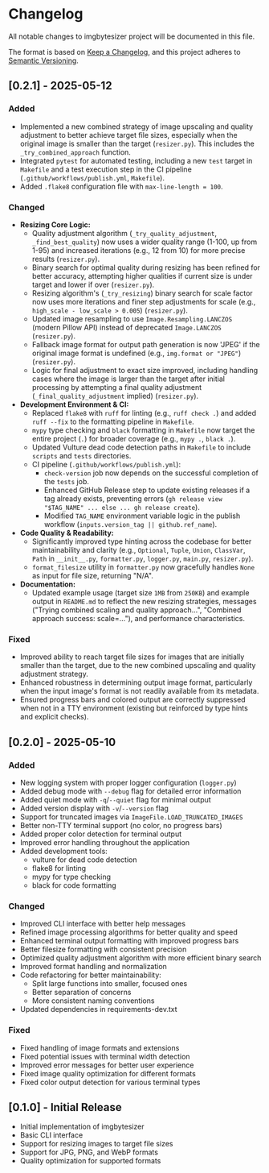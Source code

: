# Changelog

All notable changes to imgbytesizer project will be documented in this file.

The format is based on [Keep a Changelog](https://keepachangelog.com/en/1.1.0/),
and this project adheres to [Semantic Versioning](https://semver.org/spec/v2.0.0.html).

## [0.2.1] - 2025-05-12

### Added

- Implemented a new combined strategy of image upscaling and quality adjustment to better achieve target file sizes, especially when the original image is smaller than the target (`resizer.py`). This includes the `_try_combined_approach` function.
- Integrated `pytest` for automated testing, including a new `test` target in `Makefile` and a test execution step in the CI pipeline (`.github/workflows/publish.yml`, `Makefile`).
- Added `.flake8` configuration file with `max-line-length = 100`.

### Changed

- **Resizing Core Logic:**
  - Quality adjustment algorithm (`_try_quality_adjustment`, `_find_best_quality`) now uses a wider quality range (1-100, up from 1-95) and increased iterations (e.g., 12 from 10) for more precise results (`resizer.py`).
  - Binary search for optimal quality during resizing has been refined for better accuracy, attempting higher qualities if current size is under target and lower if over (`resizer.py`).
  - Resizing algorithm's (`_try_resizing`) binary search for scale factor now uses more iterations and finer step adjustments for scale (e.g., `high_scale - low_scale > 0.005`) (`resizer.py`).
  - Updated image resampling to use `Image.Resampling.LANCZOS` (modern Pillow API) instead of deprecated `Image.LANCZOS` (`resizer.py`).
  - Fallback image format for output path generation is now 'JPEG' if the original image format is undefined (e.g., `img.format or "JPEG"`) (`resizer.py`).
  - Logic for final adjustment to exact size improved, including handling cases where the image is larger than the target after initial processing by attempting a final quality adjustment (`_final_quality_adjustment` implied) (`resizer.py`).
- **Development Environment & CI:**
  - Replaced `flake8` with `ruff` for linting (e.g., `ruff check .`) and added `ruff --fix` to the formatting pipeline in `Makefile`.
  - `mypy` type checking and `black` formatting in `Makefile` now target the entire project (`.`) for broader coverage (e.g., `mypy .`, `black .`).
  - Updated Vulture dead code detection paths in `Makefile` to include `scripts` and `tests` directories.
  - CI pipeline (`.github/workflows/publish.yml`):
    - `check-version` job now depends on the successful completion of the `tests` job.
    - Enhanced GitHub Release step to update existing releases if a tag already exists, preventing errors (`gh release view "$TAG_NAME" ... else ... gh release create`).
    - Modified `TAG_NAME` environment variable logic in the publish workflow (`inputs.version_tag || github.ref_name`).
- **Code Quality & Readability:**
  - Significantly improved type hinting across the codebase for better maintainability and clarity (e.g., `Optional`, `Tuple`, `Union`, `ClassVar`, `Path` in `__init__.py`, `formatter.py`, `logger.py`, `main.py`, `resizer.py`).
  - `format_filesize` utility in `formatter.py` now gracefully handles `None` as input for file size, returning "N/A".
- **Documentation:**
  - Updated example usage (target size `1MB` from `250KB`) and example output in `README.md` to reflect the new resizing strategies, messages ("Trying combined scaling and quality approach...", "Combined approach success: scale=..."), and performance characteristics.

### Fixed

- Improved ability to reach target file sizes for images that are initially smaller than the target, due to the new combined upscaling and quality adjustment strategy.
- Enhanced robustness in determining output image format, particularly when the input image's format is not readily available from its metadata.
- Ensured progress bars and colored output are correctly suppressed when not in a TTY environment (existing but reinforced by type hints and explicit checks).

## [0.2.0] - 2025-05-10

### Added

- New logging system with proper logger configuration (`logger.py`)
- Added debug mode with `--debug` flag for detailed error information
- Added quiet mode with `-q`/`--quiet` flag for minimal output
- Added version display with `-v`/`--version` flag
- Support for truncated images via `ImageFile.LOAD_TRUNCATED_IMAGES`
- Better non-TTY terminal support (no color, no progress bars)
- Added proper color detection for terminal output
- Improved error handling throughout the application
- Added development tools:
  - vulture for dead code detection
  - flake8 for linting
  - mypy for type checking
  - black for code formatting

### Changed

- Improved CLI interface with better help messages
- Refined image processing algorithms for better quality and speed
- Enhanced terminal output formatting with improved progress bars
- Better filesize formatting with consistent precision
- Optimized quality adjustment algorithm with more efficient binary search
- Improved format handling and normalization
- Code refactoring for better maintainability:
  - Split large functions into smaller, focused ones
  - Better separation of concerns
  - More consistent naming conventions
- Updated dependencies in requirements-dev.txt

### Fixed

- Fixed handling of image formats and extensions
- Fixed potential issues with terminal width detection
- Improved error messages for better user experience
- Fixed image quality optimization for different formats
- Fixed color output detection for various terminal types

## [0.1.0] - Initial Release

- Initial implementation of imgbytesizer
- Basic CLI interface
- Support for resizing images to target file sizes
- Support for JPG, PNG, and WebP formats
- Quality optimization for supported formats
